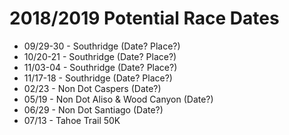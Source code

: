 # 2018/2019 Potential Race Dates

- 09/29-30 - Southridge (Date? Place?)
- 10/20-21 - Southridge (Date? Place?)
- 11/03-04 - Southridge (Date? Place?)
- 11/17-18 - Southridge (Date? Place?)
- 02/23 - Non Dot Caspers (Date?)
- 05/19 - Non Dot Aliso & Wood Canyon (Date?)
- 06/29 - Non Dot Santiago (Date?)
- 07/13 - Tahoe Trail 50K
